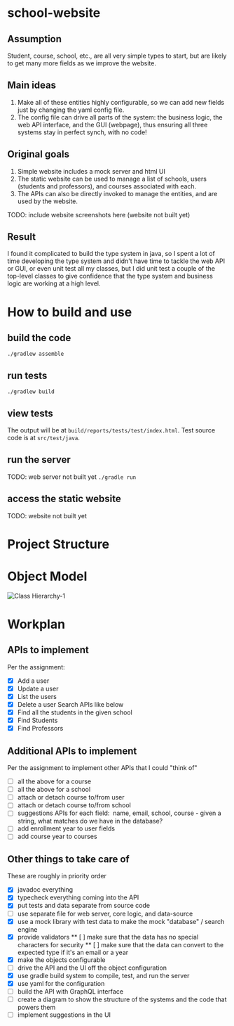# school-website

## Assumption
Student, course, school, etc., are all very simple types to start, but are likely to
get many more fields as we improve the website.

## Main ideas
1. Make all of these entities highly configurable, so we can add new fields just by changing the yaml config file.
2. The config file can drive all parts of the system:  the business logic, the web API interface, and the GUI (webpage), thus
 ensuring all three systems stay in perfect synch, with no code!

## Original goals

1. Simple website includes a mock server and html UI
2. The static website can be used to manage a list of schools, users (students and professors), and courses associated with each.
3. The APIs can also be directly invoked to manage the entities, and are used by the website.

TODO: include website screenshots here (website not built yet)

## Result
I found it complicated to build the type system in java, so I spent a lot of time developing the type system and didn't have
   time to tackle the web API or GUI, or even unit test all my classes, but I did unit test a couple of the top-level classes
   to give confidence that the type system and business logic are working at a high level.



# How to build and use

## build the code

`./gradlew assemble`

## run tests

`./gradlew build`

## view tests

The output will be at `build/reports/tests/test/index.html`.
Test source code is at `src/test/java`.

## run the server

TODO: web server not built yet
`./gradle run`

## access the static website

TODO: website not built yet

# Project Structure

# Object Model
![Class Hierarchy-1](https://user-images.githubusercontent.com/67568819/158113306-76194fa8-57be-45d3-8548-4d2593444aff.jpg)



# Workplan

## APIs to implement

Per the assignment:

* [x] Add a user
* [x] Update a user
* [x] List the users
* [x] Delete a user
Search APIs like below
* [x] Find all the students in the given school
* [x] Find Students
* [x] Find Professors

## Additional APIs to implement

Per the assignment to implement other APIs that I could "think of"

* [ ] all the above for a course
* [ ] all the above for a school
* [ ] attach or detach course to/from user
* [ ] attach or detach course to/from school
* [ ] suggestions APIs for each field:  name, email, school, course - given a string, what matches do we have in the database?
* [ ] add enrollment year to user fields
* [ ] add course year to courses

## Other things to take care of

These are roughly in priority order
* [x] javadoc everything
* [x] typecheck everything coming into the API
* [x] put tests and data separate from source code
* [ ] use separate file for web server, core logic, and data-source
* [x] use a mock library with test data to make the mock "database" / search engine
* [x] provide validators
** [ ] make sure that the data has no special characters for security
** [ ] make sure that the data can convert to the expected type if it's an email or a year
* [x] make the objects configurable
* [ ] drive the API and the UI off the object configuration
* [x] use gradle build system to compile, test, and run the server
* [x] use yaml for the configuration
* [ ] build the API with GraphQL interface
* [ ] create a diagram to show the structure of the systems and the code that powers them
* [ ] implement suggestions in the UI
